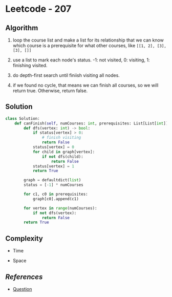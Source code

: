 # Leetcode - 207

## Algorithm

1. loop the course list and make a list for its relationship that we can know which course is a prerequisite for what other courses, like `[[1, 2], [3], [3], []]`

2. use a list to mark each node's status. -1: not visited, 0: visiting, 1: finishing visited.

3. do depth-first search until finiish visiting all nodes.

4. if we found no cycle, that means we can finish all courses, so we will return true. Otherwise, return false.

## Solution

```python
class Solution:
    def canFinish(self, numCourses: int, prerequisites: List[List[int]]) -> bool:
        def dfs(vertex: int) -> bool:
            if status[vertex] > 0:
                # finish visiting
                return False
            status[vertex] = 0
            for child in graph[vertex]:
                if not dfs(child):
                    return False
            status[vertex] = 1
            return True

        graph = defaultdict(list)
        status = [-1] * numCourses

        for c1, c0 in prerequisites:
            graph[c0].append(c1)

        for vertex in range(numCourses):
            if not dfs(vertex):
                return False
        return True
```

## Complexity

- Time

- Space

## _**References**_

- [Question](https://leetcode.com/problems/course-schedule/)
